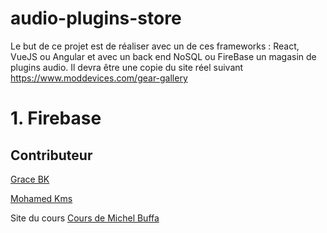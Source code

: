 # audio-plugins-store
Le but de ce projet est de réaliser avec un de ces frameworks : React, VueJS ou Angular et avec un back end NoSQL ou FireBase un magasin de plugins audio. Il devra être une copie du site réel suivant https://www.moddevices.com/gear-gallery

# 1. Firebase


## Contributeur

[Grace BK](https://github.com/GraceBK)

[Mohamed Kms](https://github.com/mohamed-kms)


Site du cours
[Cours de Michel Buffa](http://miageprojet2.unice.fr/Intranet_de_Michel_Buffa/MBDS_2018-2019%3a_Server_Side_JavaScript%2c_Frameworks_JS_front-end)